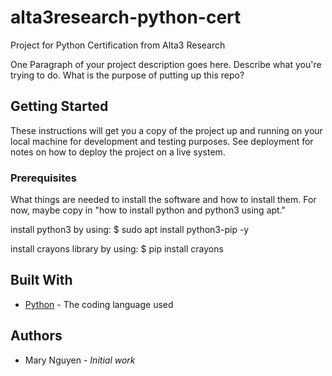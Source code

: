 # alta3research-python-cert
Project for Python Certification from Alta3 Research

One Paragraph of your project description goes here. Describe what you're trying to do.
What is the purpose of putting up this repo?

## Getting Started

These instructions will get you a copy of the project up and running on your local machine
for development and testing purposes. See deployment for notes on how to deploy the project
on a live system.

### Prerequisites

What things are needed to install the software and how to install them. For now, maybe copy in
"how to install python and python3 using apt."

install python3 by using:
$ sudo apt install python3-pip -y

install crayons library by using:
$ pip install crayons

## Built With

* [Python](https://www.python.org/) - The coding language used

## Authors

* Mary Nguyen - *Initial work* 
